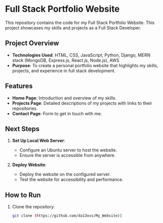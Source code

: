 # Full Stack Portfolio Website

This repository contains the code for my Full Stack Portfolio Website. This project showcases my skills and projects as a Full Stack Developer.

## Project Overview

- **Technologies Used**: HTML, CSS, JavaScript, Python, Django, MERN stack (MongoDB, Express.js, React.js, Node.js), AWS
- **Purpose**: To create a personal portfolio website that highlights my skills, projects, and experience in full stack development.

## Features

- **Home Page**: Introduction and overview of my skills.
- **Projects Page**: Detailed descriptions of my projects with links to their repositories.
- **Contact Page**: Form to get in touch with me.

## Next Steps

1. **Set Up Local Web Server**: 
   - Configure an Ubuntu server to host the website.
   - Ensure the server is accessible from anywhere.

2. **Deploy Website**: 
   - Deploy the website on the configured server.
   - Test the website for accessibility and performance.

## How to Run

1. Clone the repository:
   ```bash
   git clone (https://github.com/da13oss/My_Website)]
